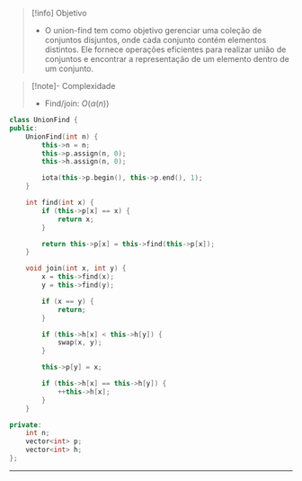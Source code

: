 > [!info] Objetivo
> - O union-find tem como objetivo gerenciar uma coleção de conjuntos disjuntos, onde cada conjunto contém elementos distintos. Ele fornece operações eficientes para realizar união de conjuntos e encontrar a representação de um elemento dentro de um conjunto.

> [!note]- Complexidade
> - Find/join: $O(\alpha(n))$

```cpp
class UnionFind {
public:
    UnionFind(int n) {
        this->n = n;
        this->p.assign(n, 0);
        this->h.assign(n, 0);

        iota(this->p.begin(), this->p.end(), 1);
    }

    int find(int x) {
        if (this->p[x] == x) {
            return x;
        }

        return this->p[x] = this->find(this->p[x]);
    }

    void join(int x, int y) {
        x = this->find(x);
        y = this->find(y);

        if (x == y) {
            return;
        }

        if (this->h[x] < this->h[y]) {
            swap(x, y);
        }

        this->p[y] = x;

        if (this->h[x] == this->h[y]) {
            ++this->h[x];
        }
    }

private:
    int n;
    vector<int> p;
    vector<int> h;
};
```

---